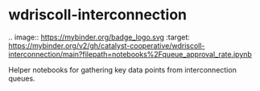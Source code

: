 # wdriscoll-interconnection

.. image:: https://mybinder.org/badge_logo.svg
 :target: https://mybinder.org/v2/gh/catalyst-cooperative/wdriscoll-interconnection/main?filepath=notebooks%2Fqueue_approval_rate.ipynb

Helper notebooks for gathering key data points from interconnection queues.
